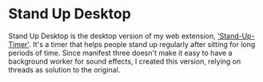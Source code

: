 # Stand Up Desktop

Stand Up Desktop is the desktop version of my web extension, ['Stand-Up-Timer'](https://github.com/iaketepe/Stand-Up-Timer). It's a timer that helps people stand up regularly after sitting for long periods of time. Since manifest three doesn't make it easy to have a background worker for sound effects, I created this version, relying on threads as solution to the original.
